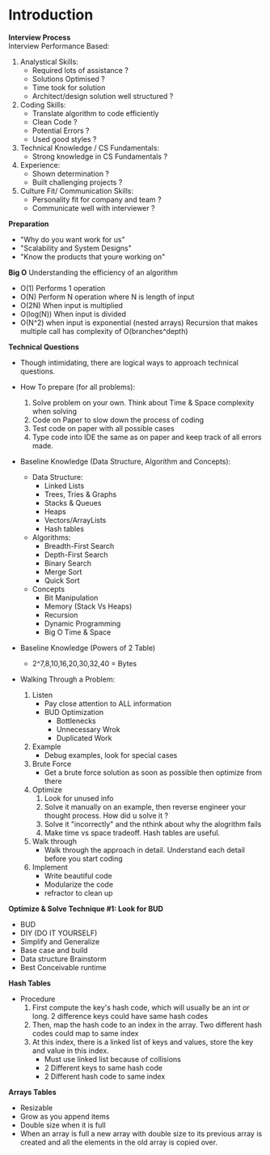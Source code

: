 # Introduction  
**Interview Process**  
Interview Performance Based:  
1. Analystical Skills:
    - Required lots of assistance ?
    - Solutions Optimised ? 
    - Time took for solution
    - Architect/design solution well structured ? 
2. Coding Skills:
    - Translate algorithm to code efficiently
    - Clean Code ? 
    - Potential Errors ?
    - Used good styles ?
3. Technical Knowledge / CS Fundamentals:
    - Strong knowledge in CS Fundamentals ?
4. Experience:
    - Shown determination ?
    - Built challenging projects ?
5. Culture Fit/ Communication Skills:
    - Personality fit for company and team ? 
    - Communicate well with interviewer ?

**Preparation**  
- "Why do you want work for us"
- "Scalability and System Designs"
- "Know the products that youre working on"
 
**Big O**
Understanding the efficiency of an algorithm
- O(1) Performs 1 operation
- O(N) Perform N operation where N is length of input
- O(2N) When input is multiplied
- O(log(N)) When input is divided
- O(N^2) when input is exponential (nested arrays)
Recursion that makes multiple call has complexity of O(branches^depth)  
 
**Technical Questions**
- Though intimidating, there are logical ways to approach technical questions.  
- How To prepare (for all problems):
    1. Solve problem on your own. Think about Time & Space complexity when solving
    2. Code on Paper to slow down the process of coding
    3. Test code on paper with all possible cases
    4. Type code into IDE the same as on paper and keep track of all errors made.
- Baseline Knowledge (Data Structure, Algorithm and Concepts):
    - Data Structure:
        - Linked Lists
        - Trees, Tries & Graphs
        - Stacks & Queues
        - Heaps
        - Vectors/ArrayLists
        - Hash tables
    - Algorithms:
        - Breadth-First Search
        - Depth-First Search
        - Binary Search
        - Merge Sort
        - Quick Sort
    - Concepts
        - Bit Manipulation
        - Memory (Stack Vs Heaps)
        - Recursion
        - Dynamic Programming
        - Big O Time & Space
- Baseline Knowledge (Powers of 2 Table)
    - 2^7,8,10,16,20,30,32,40 = Bytes

- Walking Through a Problem:
    1. Listen
        - Pay close attention to ALL information
        - BUD Optimization
            - Bottlenecks
            - Unnecessary Wrok
            - Duplicated Work
    2. Example
        - Debug examples, look for special cases
    3. Brute Force
        - Get a brute force solution as soon as possible then optimize from there
    4. Optimize
        1. Look for unused info
        2. Solve it manually on an example, then reverse engineer your thought process. How did u solve it ?
        3. Solve it "incorrectly" and the nthink about why the alogrithm fails
        4. Make time vs space tradeoff. Hash tables are useful.
    5. Walk through
        - Walk through the approach in detail. Understand each detail before you start coding
    6. Implement
        - Write beautiful code
        - Modularize the code
        - refractor to clean up
 
**Optimize & Solve Technique #1: Look for BUD**
- BUD
- DIY (DO IT YOURSELF)
- Simplify and Generalize
- Base case and build
- Data structure Brainstorm
- Best Conceivable runtime

**Hash Tables**  
- Procedure
    1. First compute the key's hash code, which will usually be an int or long. 2 difference keys could have same hash codes
    2. Then, map the hash code to an index in the array. Two different hash codes could map to same index
    3. At this index, there is a linked list of keys and values, store the key and value in this index.
        - Must use linked list because of collisions
        - 2 Different keys to same hash code 
        - 2 Different hash code to same index
    
**Arrays Tables**  
- Resizable
- Grow as you append items
- Double size when it is full
- When an array is full a new array with double size to its previous array is created and all the elements in the old array is copied over.